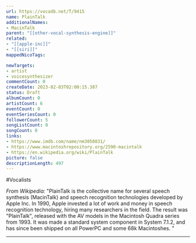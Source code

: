 ```yaml
---
url: https://vocadb.net/T/9415
name: PlainTalk
additionalNames: 
- MacinTalk
parent: "[[other-vocal-synthesis-engine]]"
related:
- "[[apple-inc]]"
- "[[siri]]"
mappedNicoTags:

newTargets:
- artist
- voicesynthesizer
commentCount: 0
createDate: 2023-02-03T02:00:15.387
status: Draft
albumCount: 0
artistCount: 6
eventCount: 0
eventSeriesCount: 0
followerCount: 5
songListCount: 0
songCount: 0
links: 
- https://www.imdb.com/name/nm3050831/
- https://www.macintoshrepository.org/2590-macintalk
- https://en.wikipedia.org/wiki/PlainTalk
picture: false
descriptionLength: 497
---
```


#Vocalists

*From Wikipedia:*
"PlainTalk is the collective name for several speech synthesis (MacinTalk) and speech recognition technologies developed by Apple Inc. In 1990, Apple invested a lot of work and money in speech recognition technology, hiring many researchers in the field. The result was "PlainTalk", released with the AV models in the Macintosh Quadra series from 1993. It was made a standard system component in System 7.1.2, and has since been shipped on all PowerPC and some 68k Macintoshes. "

---

